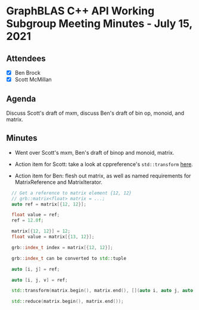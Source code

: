 # GraphBLAS C++ API Working Subgroup Meeting Minutes - July 15, 2021

## Attendees
- [X] Ben Brock
- [X] Scott McMillan

## Agenda
Discuss Scott's draft of mxm, discuss Ben's draft of bin op, monoid, and matrix.

## Minutes

- Went over Scott's mxm, Ben's draft of binop and monoid, matrix.

- Action item for Scott: take a look at cppreference's `std::transform` [here](https://en.cppreference.com/w/cpp/algorithm/transform).

- Action item for Ben: flesh out matrix, as well as named requirements for MatrixReference and MatrixIterator.

```c++
  // Get a reference to matrix element {12, 12}
  // grb::matrix<float> matrix = ...;
  auto ref = matrix[{12, 12}];

  float value = ref;
  ref = 12.0f;

  matrix[{12, 12}] = 12;
  float value = matrix[{13, 12}];

  grb::index_t index = matrix[{12, 12}];

  grb::index_t can be converted to std::tuple

  auto [i, j] = ref;

  auto [i, j, v] = ref;

  std::transform(matrix.begin(), matrix.end(), [](auto i, auto j, auto v) {

  std::reduce(matrix.begin(), matrix.end());

```

